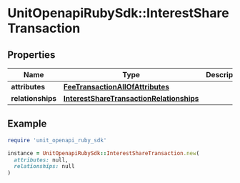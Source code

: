 # UnitOpenapiRubySdk::InterestShareTransaction

## Properties

| Name | Type | Description | Notes |
| ---- | ---- | ----------- | ----- |
| **attributes** | [**FeeTransactionAllOfAttributes**](FeeTransactionAllOfAttributes.md) |  |  |
| **relationships** | [**InterestShareTransactionRelationships**](InterestShareTransactionRelationships.md) |  |  |

## Example

```ruby
require 'unit_openapi_ruby_sdk'

instance = UnitOpenapiRubySdk::InterestShareTransaction.new(
  attributes: null,
  relationships: null
)
```


